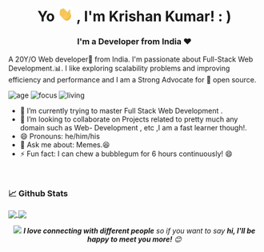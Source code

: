 <h1 align="center">Yo <img src="https://raw.githubusercontent.com/ABSphreak/ABSphreak/master/gifs/Hi.gif" width="30px"> , I'm Krishan Kumar! : ) </h1>

<h3 align="center">I'm a Developer from India ❤</h3>
  
A 20Y/O  Web developer🎯 from India. I'm passionate about Full-Stack Web Development.:bar_chart:. I like exploring scalability problems and improving efficiency and performance and I am a Strong Advocate for 📜 open source. 


![age](https://img.shields.io/badge/Age-19-blue)
![focus](https://img.shields.io/badge/Focus-FullStack-brightgreen)
![living](https://img.shields.io/badge/Living-India-3c9)


- 🌱 I’m currently trying to master Full Stack Web Development .
- 👯 I’m looking to collaborate on Projects related to pretty much any domain such as Web- Development , etc ,I am a fast learner though!.
- 😄 Pronouns: he/him/his
- 💬 Ask me about: Memes.😆
- ⚡ Fun fact: I can chew a bubblegum for 6 hours continuously! 😄 
<br />


### 📈 Github Stats
<div float= "left">
<a href="https://github.com/KrishanKumark08">
<img width="45%" align="center" src="https://github-readme-stats.vercel.app/api?username=KrishanKumark08&layout=compact&show_icons=true&include_all_commits=true&theme=blue-green&count_private=true">
  </a>
  
<a href="https://github.com/KrishanKumark08">
<img width="45%" align="center" src="https://github-readme-streak-stats.herokuapp.com/?user=KrishanKumark08&layout=compact&theme=radical&custom_title=streak-stats-ty&hide_border=false&layout=compact" />
  </a>
</div>






<p align="center">
  <img src="https://media.giphy.com/media/LnQjpWaON8nhr21vNW/giphy.gif" width="60"> <em><b>I love connecting with different people</b> so if you want to say <b>hi, I'll be happy to meet you more!</b> 😊</em>

<!--
**KrishanKumark08/KrishanKumark08** is a ✨ _special_ ✨ repository because its `README.md` (this file) appears on your GitHub profile.

Here are some ideas to get you started:

- 🔭 I’m currently working on ...
- 🌱 I’m currently learning ...
- 👯 I’m looking to collaborate on ...
- 🤔 I’m looking for help with ...
- 💬 Ask me about ...
- 📫 How to reach me: ...
- 😄 Pronouns: ...
- ⚡ Fun fact: ...
-->
